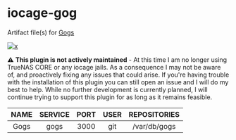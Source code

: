 <!-- markdownlint-disable MD012 MD041 -->

<!-- BADGE LINKS -->
[plugins-link]:https://www.truenas.com/plugins/
[plugins-shield]:https://img.shields.io/badge/TrueNAS%20CORE-Community%20Plugin-blue?logo=TrueNAS&style=for-the-badge

[1]: https://gogs.io/

# iocage-gog

Artifact file(s) for [Gogs][1]

[![x][plugins-shield]][plugins-link]

:warning: **This plugin is not actively maintained** - At this time I am no longer using TrueNAS CORE or any iocage jails. As a consequence I may not be aware of, and proactively fixing any issues that could arise. If you're having trouble with the installation of this plugin you can still open an issue and I will do my best to help. While no further development is currently planned, I will continue trying to support this plugin for as long as it remains feasible.

NAME | SERVICE | PORT | USER | REPOSITORIES
:---: | :---: | :---: | :---: | :---: |
Gogs | gogs | 3000 | git |  /var/db/gogs
